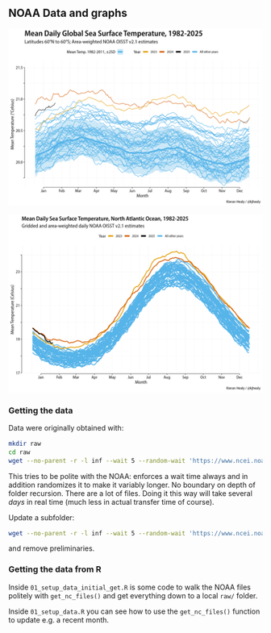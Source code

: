 ## NOAA Data and graphs

![](figures/global_mean.png)


![](figures/north_atlantic.png)


### Getting the data 

Data were originally obtained with:

```bash
mkdir raw
cd raw
wget --no-parent -r -l inf --wait 5 --random-wait 'https://www.ncei.noaa.gov/data/sea-surface-temperature-optimum-interpolation/v2.1/access/avhrr/'
```

This tries to be polite with the NOAA: enforces a wait time always and in addition randomizes it to make it variably longer. No boundary on depth of folder recursion. There are a lot of files. Doing it this way will take several *days* in real time (much less in actual transfer time of course).

Update a subfolder: 

```bash
wget --no-parent -r -l inf --wait 5 --random-wait 'https://www.ncei.noaa.gov/data/sea-surface-temperature-optimum-interpolation/v2.1/access/avhrr/202402'
```

and remove preliminaries. 

### Getting the data from R

Inside `01_setup_data_initial_get.R` is some code to walk the NOAA files politely with `get_nc_files()` and get everything down to a local `raw/` folder. 

Inside `01_setup_data.R` you can see how to use the `get_nc_files()` function to update e.g. a recent month.

